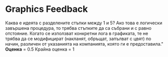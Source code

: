# Graphics Feedback #
Каква е идеята с разделените стъпки между 1 и 5?
Ако това е логически завършена процедура, то трябва стъпките да са събрани и с равно отстояние.
Когато се използват конкретни лога в графиката, те не трябва да се модифицират (накланят, обръщат, запълват с цвят) по начин, различен от указанията на компанията, която ги е предоставила."
**Оценка** = 0.5 
Крайна оценка = 1


